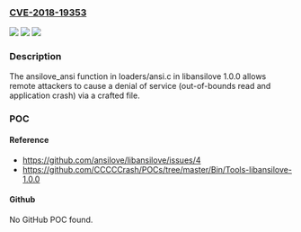 ### [CVE-2018-19353](https://cve.mitre.org/cgi-bin/cvename.cgi?name=CVE-2018-19353)
![](https://img.shields.io/static/v1?label=Product&message=n%2Fa&color=blue)
![](https://img.shields.io/static/v1?label=Version&message=n%2Fa&color=blue)
![](https://img.shields.io/static/v1?label=Vulnerability&message=n%2Fa&color=brighgreen)

### Description

The ansilove_ansi function in loaders/ansi.c in libansilove 1.0.0 allows remote attackers to cause a denial of service (out-of-bounds read and application crash) via a crafted file.

### POC

#### Reference
- https://github.com/ansilove/libansilove/issues/4
- https://github.com/CCCCCrash/POCs/tree/master/Bin/Tools-libansilove-1.0.0

#### Github
No GitHub POC found.

